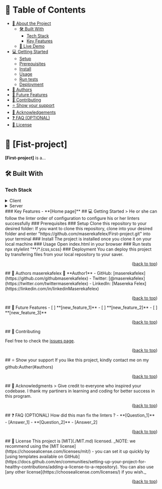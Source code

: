 <a name="readme-top"></a>
# 📗 Table of Contents
- [📖 About the Project](#about-project)
  - [🛠 Built With](#built-with)
    - [Tech Stack](#tech-stack)
    - [Key Features](#key-features)
  - [🚀 Live Demo](#live-demo)
- [💻 Getting Started](#getting-started)
  - [Setup](#setup)
  - [Prerequisites](#prerequisites)
  - [Install](#install)
  - [Usage](#usage)
  - [Run tests](#run-tests)
  - [Deployment](#triangular_flag_on_post-deployment)
- [👥 Authors](#authors)
- [🔭 Future Features](#future-features)
- [🤝 Contributing](#contributing)
- [⭐️ Show your support](#support)
- [🙏 Acknowledgements](#acknowledgements)
- [❓ FAQ (OPTIONAL)](#faq)
- [📝 License](#license)
# 📖 [Fist-project] <a name="about-project"></a>
**[First-project]** is a...
## 🛠 Built With <a name="built-with"></a>
### Tech Stack <a name="tech-stack"></a>
<details>
  <summary>Client</summary>
  <ul>
    <li><a href="#">HTML</a></li>
  </ul>
</details>
<details>
  <summary>Server</summary>
  <ul>
    <li><a href="#">CSS</a></li>
  </ul>
</details>
### Key Features <a name="key-features"></a>
- **[Home page]**
## 💻 Getting Started <a name="getting-started"></a>
> He or she can follow the linter order of configuration to configure his or her linters successfully
### Prerequisites
### Setup
Clone this repository to your desired folder:
If you want to clone this repository, clone into your desired folder and enter "https://github.com/maserekafelex/First-project.git" into your terminal
### Install
The project is installed once you clone it on your local machine
### Usage
Open index.html in your browser
### Run tests
npx stylelint "**/*.{css,scss}
### Deployment
You can deploy this project by transfering files from your local repository to your saver.
<p align="right">(<a href="#readme-top">back to top</a>)</p>
## 👥 Authors <a name="Masereksfelex">maserekafelex</a>
👤 **Author1**
- GitHub: [maserekafelex](https://github.com/githubmaserekafelex)
- Twitter: [@maserekafelex](https://twitter.com/twittermaserekafelex)
- LinkedIn: [Masereka Felex](https://linkedin.com/in/linkedinMaserekafelex)
<p align="right">(<a href="#readme-top">back to top</a>)</p>
## 🔭 Future Features <a name="future-features"></a>
- [ ] **[new_feature_1]**
- [ ] **[new_feature_2]**
- [ ] **[new_feature_3]**
<p align="right">(<a href="#readme-top">back to top</a>)</p>
## 🤝 Contributing <a name="contributing"></a>


Feel free to check the [issues page](../../issues/).

<p align="right">(<a href="#readme-top">back to top</a>)</p>
## ⭐️ Show your support <a name="support"></a>
If you like this project, kindly contact me on my github:Auther(#authors)
<p align="right">(<a href="#readme-top">back to top</a>)</p>
## 🙏 Acknowledgments <a name="acknowledgements"></a>
> Give credit to everyone who inspired your codebase.
I thank my partiners in learning and coding for better success in this program.
<p align="right">(<a href="#readme-top">back to top</a>)</p>
## ❓ FAQ (OPTIONAL) <a name="faq"></a>
How did this man fix the linters ?
- **[Question_1]**
  - [Answer_1]
- **[Question_2]**
  - [Answer_2]
<p align="right">(<a href="#readme-top">back to top</a>)</p>
## 📝 License <a name="license"></a>
This project is [MIT](./MIT.md) licensed.
_NOTE: we recommend using the [MIT license](https://choosealicense.com/licenses/mit/) - you can set it up quickly by [using templates available on GitHub](https://docs.github.com/en/communities/setting-up-your-project-for-healthy-contributions/adding-a-license-to-a-repository). You can also use [any other license](https://choosealicense.com/licenses/) if you wish._
<p align="right">(<a href="#readme-top">back to top</a>)</p>
